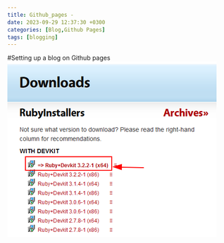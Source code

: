 ```yaml
---
title: Github_pages - 
date: 2023-09-29 12:37:30 +0300
categories: [Blog,Github Pages]
tags: [blogging]
---
```

#Setting up a blog on Github pages
![img-description](/assets/img/jekyll/1.png)